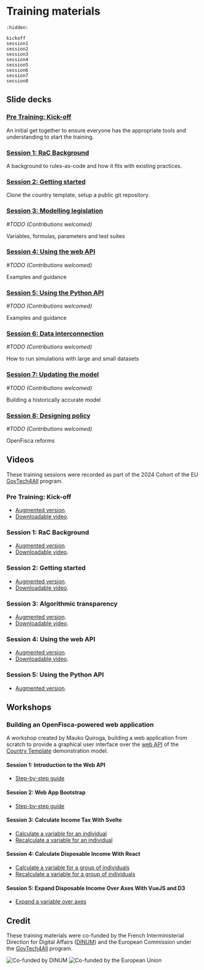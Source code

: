 # <i icon-name="book"></i> Training materials

```{toctree}
:hidden:

kickoff
session1
session2
session3
session4
session5
session6
session7
session8
```

## Slide decks

### [Pre Training: Kick-off](./kickoff.md)

An initial get together to ensure everyone has the appropriate tools and understanding to start the training.

### [Session 1: RaC Background](./session1.md)

A background to rules-as-code and how it fits with existing practices.

### [Session 2: Getting started](./session2.md)

Clone the country template, setup a public git repository.

### [Session 3: Modelling legislation​](./session3.md)

_#TODO (Contributions welcomed)_

Variables, formulas, parameters and test suites

### [Session 4: Using the web API​](./session4.md)

_#TODO (Contributions welcomed)_

Examples and guidance

### [Session 5: Using the Python API​](./session5.md)

_#TODO (Contributions welcomed)_

Examples and guidance

### [Session 6: Data interconnection​​](./session6.md)

_#TODO (Contributions welcomed)_

How to run simulations with large and small datasets

### [Session 7: Updating the model​​](./session7.md)

_#TODO (Contributions welcomed)_

Building a historically accurate model

### [Session 8: Designing policy​​​](./session8.md)

_#TODO (Contributions welcomed)_

OpenFisca reforms

## Videos

These training sessions were recorded as part of the 2024 Cohort of the EU [GovTech4All](https://interoperable-europe.ec.europa.eu/collection/govtechconnect/govtech4all) program.

### Pre Training: Kick-off

- [Augmented version](https://webinaire.bbb-dinum-scalelite.visio.education.fr/playback/presentation/2.3/8a90c519e4ee59747cef18db09714b2ddac0e8b9-1715760590666).
- [Downloadable video](https://cloud.openfisca.org/s/582X5QjoZ6CjTmF?dir=undefined&openfile=8096).

### Session 1: RaC Background

- [Augmented version](https://webinaire.bbb-dinum-scalelite.visio.education.fr/playback/presentation/2.3/8a90c519e4ee59747cef18db09714b2ddac0e8b9-1716360868420).
- [Downloadable video](https://cloud.openfisca.org/s/582X5QjoZ6CjTmF?dir=undefined&openfile=8178).

### Session 2: Getting started

- [Augmented version](https://webinaire.bbb-dinum-scalelite.visio.education.fr/playback/presentation/2.3/8a90c519e4ee59747cef18db09714b2ddac0e8b9-1716532557643).
- [Downloadable video](https://cloud.openfisca.org/s/582X5QjoZ6CjTmF?dir=undefined&openfile=8178).

### Session 3: Algorithmic transparency

- [Augmented version](https://webinaire.bbb-dinum-scalelite.visio.education.fr/playback/presentation/2.3/8a90c519e4ee59747cef18db09714b2ddac0e8b9-1716965399220).
- [Downloadable video](https://cloud.openfisca.org/s/582X5QjoZ6CjTmF?dir=undefined&openfile=8176).

### Session 4: Using the web API

- [Augmented version](https://webinaire.bbb-dinum-scalelite.visio.education.fr/playback/presentation/2.3/8a90c519e4ee59747cef18db09714b2ddac0e8b9-1718172092967).
- [Downloadable video](https://cloud.openfisca.org/s/582X5QjoZ6CjTmF?dir=undefined&openfile=8218).

### Session 5: Using the Python API

- [Augmented version](https://webinaire.bbb-dinum-scalelite.visio.education.fr/playback/presentation/2.3/8a90c519e4ee59747cef18db09714b2ddac0e8b9-1718779000584).

## Workshops

### Building an OpenFisca-powered web application

A workshop created by Mauko Quiroga, building a web application from scratch to provide a graphical user interface over the [web API](../openfisca-web-api/index.md) of the [Country Template](https://github.com/openfisca/country-template/) demonstration model.

#### Session 1: Introduction to the Web API

- [Step-by-step guide](https://github.com/redte-ch/ReDistributeMe/blob/main/workshop/01-introduction.md)

#### Session 2: Web App Bootstrap

- [Step-by-step guide](https://github.com/redte-ch/ReDistributeMe/blob/main/workshop/02-app-bootstrap.md)

#### Session 3: Calculate Income Tax With Svelte

- [Calculate a variable for an individual](https://github.com/redte-ch/ReDistributeMe/blob/main/workshop/03-calculate-income-tax-1.md)
- [Recalculate a variable for an individual](https://github.com/redte-ch/ReDistributeMe/blob/main/workshop/03-calculate-income-tax-2.md)

#### Session 4: Calculate Disposable Income With React

- [Calculate a variable for a group of individuals](https://github.com/redte-ch/ReDistributeMe/blob/main/workshop/04-calculate-disposable-income-1.md)
- [Recalculate a variable for a group of individuals](https://github.com/redte-ch/ReDistributeMe/blob/main/workshop/04-calculate-disposable-income-2.md)

#### Session 5: Expand Disposable Income Over Axes With VueJS and D3

- [Expand a variable over axes](https://github.com/redte-ch/ReDistributeMe/blob/main/workshop/05-expand-disposable-income-over-axes.md)

## Credit

These training materials were co-funded by the French Interministerial Direction for Digital Affairs ([DINUM](https://www.numerique.gouv.fr)) and the European Commission under the [GovTech4All](https://interoperable-europe.ec.europa.eu/collection/govtechconnect/govtech4all) program.

<div class="cofunders">
  <img src="../_static/img/training/dinum.png" alt="Co-funded by DINUM" />
  <img src="../_static/img/training/cofunded_by_eu.png" alt="Co-funded by the European Union" />
</div>
